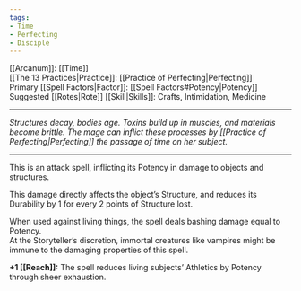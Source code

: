 ```yaml
---
tags:
- Time
- Perfecting
- Disciple
---
```


[[Arcanum]]: [[Time]]\
[[The 13 Practices|Practice]]: [[Practice of Perfecting|Perfecting]]\
Primary [[Spell Factors|Factor]]: [[Spell Factors#Potency|Potency]]\
Suggested [[Rotes|Rote]] [[Skill|Skills]]: Crafts, Intimidation, Medicine

---

_Structures decay, bodies age. Toxins build up in muscles, and materials become brittle. The mage can inflict these processes by [[Practice of Perfecting|Perfecting]] the passage of time on her subject._

---

This is an attack spell, inflicting its Potency in damage to objects and structures.

This damage directly affects the object’s Structure, and reduces its Durability by 1 for every 2 points of Structure lost.

When used against living things, the spell deals bashing damage equal to Potency.\
At the Storyteller’s discretion, immortal creatures like vampires might be immune to the damaging properties of this spell.

**+1 [[Reach]]:** The spell reduces living subjects’ Athletics by Potency through sheer exhaustion.